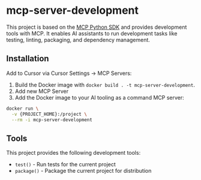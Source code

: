 # mcp-server-development

This project is based on the [MCP Python SDK](https://github.com/modelcontextprotocol/python-sdk) and provides development tools with MCP. It enables AI assistants to run development tasks like testing, linting, packaging, and dependency management.

## Installation

Add to Cursor via Cursor Settings -> MCP Servers:

1. Build the Docker image with `docker build . -t mcp-server-development`.
2. Add new MCP Server
3. Add the Docker image to your AI tooling as a command MCP server:

```bash
docker run \
  -v {PROJECT_HOME}:/project \
  --rm -i mcp-server-development
```

## Tools

This project provides the following development tools:

- `test()` - Run tests for the current project
- `package()` - Package the current project for distribution
